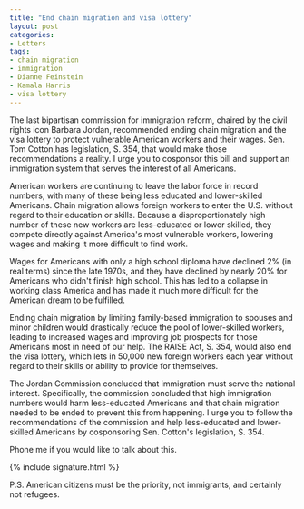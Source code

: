 ```yaml
---
title: "End chain migration and visa lottery"
layout: post
categories:
- Letters
tags:
- chain migration
- immigration
- Dianne Feinstein
- Kamala Harris
- visa lottery
---
```


The last bipartisan commission for immigration reform, chaired by the civil rights icon Barbara Jordan, recommended ending chain migration and the visa lottery to protect vulnerable American workers and their wages. Sen. Tom Cotton has legislation, S. 354, that would make those recommendations a reality. I urge you to cosponsor this bill and support an immigration system that serves the interest of all Americans.

American workers are continuing to leave the labor force in record numbers, with many of these being less educated and lower-skilled Americans. Chain migration allows foreign workers to enter the U.S. without regard to their education or skills. Because a disproportionately high number of these new workers are less-educated or lower skilled, they compete directly against America's most vulnerable workers, lowering wages and making it more difficult to find work.

Wages for Americans with only a high school diploma have declined 2% (in real terms) since the late 1970s, and they have declined by nearly 20% for Americans who didn't finish high school. This has led to a collapse in working class America and has made it much more difficult for the American dream to be fulfilled.

Ending chain migration by limiting family-based immigration to spouses and minor children would drastically reduce the pool of lower-skilled workers, leading to increased wages and improving job prospects for those Americans most in need of our help. The RAISE Act, S. 354, would also end the visa lottery, which lets in 50,000 new foreign workers each year without regard to their skills or ability to provide for themselves.

The Jordan Commission concluded that immigration must serve the national interest. Specifically, the commission concluded that high immigration numbers would harm less-educated Americans and that chain migration needed to be ended to prevent this from happening. I urge you to follow the recommendations of the commission and help less-educated and lower-skilled Americans by cosponsoring Sen. Cotton's legislation, S. 354.

Phone me if you would like to talk about this.

{% include signature.html %}

P.S. American citizens must be the priority, not immigrants, and certainly not refugees.
